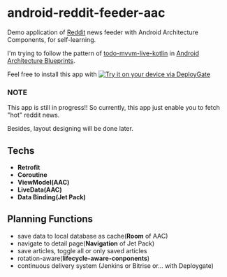 # android-reddit-feeder-aac
Demo application of [Reddit](https://www.reddit.com/hot) news feeder with Android Architecture Components, for self-learning.

I'm trying to follow the pattern of [todo-mvvm-live-kotlin](https://github.com/googlesamples/android-architecture/tree/todo-mvvm-live-kotlin/) in [Android Architecture Blueprints](https://github.com/googlesamples/android-architecture).

Feel free to install this app with
[<img src="https://dply.me/7vcood/button/large" alt="Try it on your device via DeployGate">](https://dply.me/7vcood#install)

### **NOTE**

This app is still in progress!! So currently, this app just enable you to fetch "hot" reddit news.

Besides, layout designing will be done later.

## Techs

- **Retrofit**
- **Coroutine**
- **ViewModel(AAC)**
- **LiveData(AAC)**
- **Data Binding(Jet Pack)**

## Planning Functions

- save data to local database as cache(**Room** of AAC)
- navigate to detail page(**Navigation** of Jet Pack)
- save articles, toggle all or only saved articles
- rotation-aware(**lifecycle-aware-conponents**)
- continuous delivery system (Jenkins or Bitrise or... with Deploygate)


